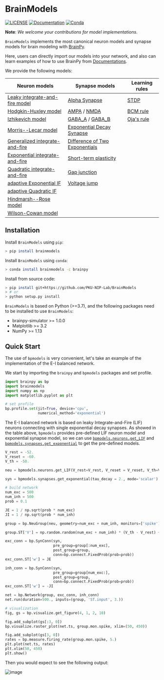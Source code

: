 # BrainModels

[![LICENSE](https://anaconda.org/brainpy/brainpy/badges/license.svg)](https://github.com/PKU-NIP-Lab/BrainPy-Models)    [![Documentation](https://readthedocs.org/projects/brainpy/badge/?version=latest)](https://brainpy-models.readthedocs.io/en/latest/)     [![Conda](https://anaconda.org/brainpy/bpmodels/badges/version.svg)](https://anaconda.org/brainpy/bpmodels) 

**Note**: *We welcome your contributions for model implementations.*



`BrainModels` implements the most canonical neuron models and synapse models for brain modeling with [BrainPy](https://github.com/PKU-NIP-Lab/BrainPy).

Here, users can directly import our models into your network, and also can learn examples of how to use BrainPy from [Documentations](https://brainmodels.readthedocs.io/en/latest/).

We provide the following models:


| Neuron models                                                | Synapse models                                               | Learning rules                                               |
| ------------------------------------------------------------ | ------------------------------------------------------------ | ------------------------------------------------------------ |
| [Leaky integrate-and-fire model](https://brainpy-models.readthedocs.io/en/latest/apis/_autosummary/bpmodels.neurons.get_LIF.html) | [Alpha Synapse](https://brainpy-models.readthedocs.io/en/latest/apis/_autosummary/bpmodels.synapses.get_alpha.html) | [STDP](https://brainpy-models.readthedocs.io/en/latest/apis/_autosummary/bpmodels.learning_rules.get_STDP1.html) |
| [Hodgkin-Huxley model](https://brainpy-models.readthedocs.io/en/latest/apis/_autosummary/bpmodels.neurons.get_HH.html) | [AMPA](https://brainpy-models.readthedocs.io/en/latest/apis/_autosummary/bpmodels.synapses.get_AMPA1.html) / [NMDA](https://brainpy-models.readthedocs.io/en/latest/apis/_autosummary/bpmodels.synapses.get_NMDA.html) | [BCM rule](https://brainpy-models.readthedocs.io/en/latest/apis/_autosummary/bpmodels.learning_rules.get_BCM.html) |
| [Izhikevich model](https://brainpy-models.readthedocs.io/en/latest/apis/_autosummary/bpmodels.neurons.get_Izhikevich.html) | [GABA_A](https://brainpy-models.readthedocs.io/en/latest/apis/_autosummary/bpmodels.synapses.get_GABAa1.html) / [GABA_B](https://brainpy-models.readthedocs.io/en/latest/apis/_autosummary/bpmodels.synapses.get_GABAb1.html) | [Oja\'s rule](https://brainpy-models.readthedocs.io/en/latest/apis/_autosummary/bpmodels.learning_rules.get_Oja.html) |
| [Morris--Lecar model](https://brainpy-models.readthedocs.io/en/latest/apis/_autosummary/bpmodels.neurons.get_MorrisLecar.html) | [Exponential Decay Synapse](https://brainpy-models.readthedocs.io/en/latest/apis/_autosummary/bpmodels.synapses.get_exponential.html) |                                                              |
| [Generalized integrate-and-fire](https://brainpy-models.readthedocs.io/en/latest/apis/_autosummary/bpmodels.neurons.get_GeneralizedIF.html) | [Difference of Two Exponentials](https://brainpy-models.readthedocs.io/en/latest/apis/_autosummary/bpmodels.synapses.get_two_exponentials.html) |                                                              |
| [Exponential integrate-and-fire](https://brainpy-models.readthedocs.io/en/latest/apis/_autosummary/bpmodels.neurons.get_ExpIF.html) | [Short-term plasticity](https://brainpy-models.readthedocs.io/en/latest/apis/_autosummary/bpmodels.synapses.get_STP.html) |                                                              |
| [Quadratic integrate-and-fire](https://brainpy-models.readthedocs.io/en/latest/apis/_autosummary/bpmodels.neurons.get_QuaIF.html) | [Gap junction](https://brainpy-models.readthedocs.io/en/latest/apis/_autosummary/bpmodels.synapses.get_gap_junction.html) |                                                              |
| [adaptive Exponential IF](https://brainpy-models.readthedocs.io/en/latest/apis/_autosummary/bpmodels.neurons.get_AdExIF.html) | [Voltage jump](https://brainpy-models.readthedocs.io/en/latest/apis/_autosummary/bpmodels.synapses.get_voltage_jump.html) |                                                              |
| [adaptive Quadratic IF](https://brainpy-models.readthedocs.io/en/latest/apis/_autosummary/bpmodels.neurons.get_AdQuaIF.html) |                                                              |                                                              |
| [Hindmarsh--Rose model](https://brainpy-models.readthedocs.io/en/latest/apis/_autosummary/bpmodels.neurons.get_HindmarshRose.html) |                                                              |                                                              |
| [Wilson-Cowan model](https://brainpy-models.readthedocs.io/en/latest/apis/_autosummary/bpmodels.neurons.get_WilsonCowan.html) |                                                              |                                                              |


## Installation

Install `BrainModels` using `pip`:

```bash
> pip install brainmodels
```

Install ``BrainModels`` using ``conda``:

```bash
> conda install brainmodels -c brainpy 
```

Install from source code:

```bash
> pip install git+https://github.com/PKU-NIP-Lab/BrainModels
> # or
> python setup.py install
```

``BrainModels`` is based on Python (>=3.7), and the following packages need to be installed to use `BrainModels`:

-   brainpy-simulator >= 1.0.0
-   Matplotlib >= 3.2
-   NumPy >= 1.13



## Quick Start

The use of `bpmodels` is very convenient, let\'s take an example of the implementation of the E-I balanced network.

We start by importing the `brainpy` and `bpmodels` packages and set profile.

```python
import brainpy as bp
import brainmodels
import numpy as np
import matplotlib.pyplot as plt

# set profile
bp.profile.set(jit=True, device='cpu',
               numerical_method='exponential')
```

The E-I balanced network is based on leaky Integrate-and-Fire (LIF) neurons connecting with single exponential decay synapses. As showed in the table above, `bpmodels` provides pre-defined LIF neuron model and exponential synapse model, so we can use [`bpmodels.neurons.get_LIF`](https://brainpy-models.readthedocs.io/en/latest/apis/_autosummary/bpmodels.neurons.get_LIF.html#bpmodels.neurons.get_LIF) and [`bpmodels.synapses.get_exponential`](https://brainpy-models.readthedocs.io/en/latest/apis/_autosummary/bpmodels.synapses.get_exponential.html) to get the pre-defined models.

```python
V_rest = -52.
V_reset = -60.
V_th = -50.

neu = bpmodels.neurons.get_LIF(V_rest=V_rest, V_reset = V_reset, V_th=V_th, noise=0., mode='scalar')

syn = bpmodels.synapses.get_exponential(tau_decay = 2., mode='scalar')
```


```python
# build network
num_exc = 500
num_inh = 500
prob = 0.1

JE = 1 / np.sqrt(prob * num_exc)
JI = 1 / np.sqrt(prob * num_inh)

group = bp.NeuGroup(neu, geometry=num_exc + num_inh, monitors=['spike'])

group.ST['V'] = np.random.random(num_exc + num_inh) * (V_th - V_rest) + V_rest

exc_conn = bp.SynConn(syn,
                      pre_group=group[:num_exc],
                      post_group=group,
                      conn=bp.connect.FixedProb(prob=prob))
exc_conn.ST['w'] = JE

inh_conn = bp.SynConn(syn,
                      pre_group=group[num_exc:],
                      post_group=group,
                      conn=bp.connect.FixedProb(prob=prob))
exc_conn.ST['w'] = -JI

net = bp.Network(group, exc_conn, inh_conn)
net.run(duration=500., inputs=(group, 'ST.input', 3.))

# visualization
fig, gs = bp.visualize.get_figure(4, 1, 2, 10)

fig.add_subplot(gs[:3, 0])
bp.visualize.raster_plot(net.ts, group.mon.spike, xlim=(50, 450))

fig.add_subplot(gs[3, 0])
rates = bp.measure.firing_rate(group.mon.spike, 5.)
plt.plot(net.ts, rates)
plt.xlim(50, 450)
plt.show()
```

Then you would expect to see the following output:

![image](docs/images/EI_balanced.png)

